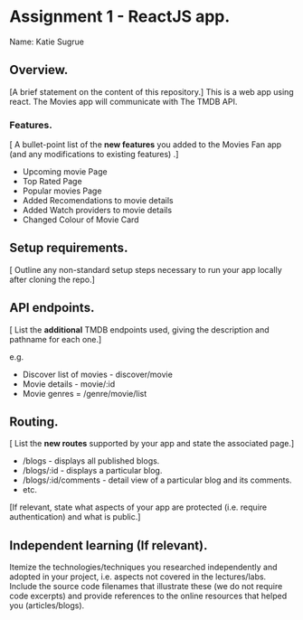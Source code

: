 # Assignment 1 - ReactJS app.

Name: Katie Sugrue

## Overview.

[A brief statement on the content of this repository.]
This is a web app using react. The Movies app will communicate with The TMDB API.

### Features.
[ A bullet-point list of the __new features__ you added to the Movies Fan app (and any modifications to existing features) .]
 
+ Upcoming movie Page
+ Top Rated Page
+ Popular movies Page
+ Added Recomendations to movie details
+ Added Watch providers to movie details
+ Changed Colour of Movie Card

## Setup requirements.

[ Outline any non-standard setup steps necessary to run your app locally after cloning the repo.]

## API endpoints.

[ List the __additional__ TMDB endpoints used, giving the description and pathname for each one.] 

e.g.
+ Discover list of movies - discover/movie
+ Movie details - movie/:id
+ Movie genres = /genre/movie/list

## Routing.

[ List the __new routes__ supported by your app and state the associated page.]

+ /blogs - displays all published blogs.
+ /blogs/:id - displays a particular blog.
+ /blogs/:id/comments - detail view of a particular blog and its comments.
+ etc.

[If relevant, state what aspects of your app are protected (i.e. require authentication) and what is public.]

## Independent learning (If relevant).

Itemize the technologies/techniques you researched independently and adopted in your project, 
i.e. aspects not covered in the lectures/labs. Include the source code filenames that illustrate these 
(we do not require code excerpts) and provide references to the online resources that helped you (articles/blogs).